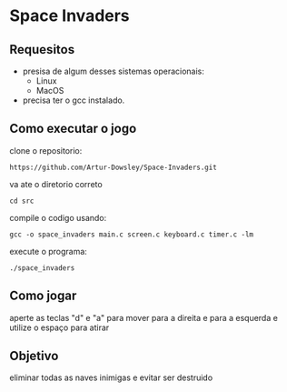 # Space Invaders

## Requesitos
- presisa de algum desses sistemas operacionais:
   - Linux
   - MacOS
- precisa ter o gcc instalado.

## Como executar o jogo

clone o repositorio:
```
https://github.com/Artur-Dowsley/Space-Invaders.git
```

va ate o diretorio correto

```
cd src
```

compile o codigo  usando:
```
gcc -o space_invaders main.c screen.c keyboard.c timer.c -lm 
```
execute o programa: 
```
./space_invaders
```

## Como jogar

aperte as teclas "d" e "a" para mover para a direita e para a esquerda e utilize o espaço para atirar


## Objetivo

eliminar todas as naves inimigas e evitar ser destruido